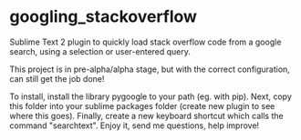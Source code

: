 # googling_stackoverflow
Sublime Text 2 plugin to quickly load stack overflow code from a google search, using a selection or user-entered query.

This project is in pre-alpha/alpha stage, but with the correct configuration, can still get the job done!

To install, install the library pygoogle to your path (eg. with pip).
Next, copy this folder into your sublime packages folder (create new plugin to see where this goes).
Finally, create a new keyboard shortcut which calls the command "searchtext".
Enjoy it, send me questions, help improve!
